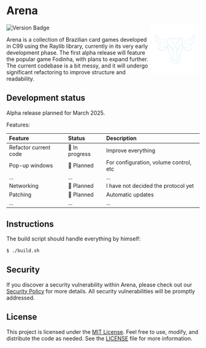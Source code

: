 # Arena

<img align="right" width="128px" src="./.media/arena.png">

![Version Badge](https://img.shields.io/badge/version-v0.0.1--prealpha-darkred)

Arena is a collection of Brazilian card games developed in C99 using the Raylib library, currently in its very early development phase. The first alpha release will feature the popular game Fodinha, with plans to expand further. The current codebase is a bit messy, and it will undergo significant refactoring to improve structure and readability.

## Development status

Alpha release planned for March 2025.

Features:

| Feature                  | Status                            | Description |
|:-------------------------|:----------------------------------|:------------|
| Refactor current code    | :black_square_button: In progress | Improve everything |
| Pop-up windows           | :white_square_button: Planned     | For configuration, volume control, etc | 
| ...                      | ...                               | ... |
| Networking               | :white_square_button: Planned     | I have not decided the protocol yet |
| Patching                 | :white_square_button: Planned     | Automatic updates |
| ...                      | ...                               | ... |

## Instructions

The build script should handle everything by himself:

```bash
$ ./build.sh
```

## Security

If you discover a security vulnerability within Arena, please check out our [Security Policy](SECURITY.md) for more details. All security vulnerabilities will be promptly addressed.

## License

This project is licensed under the [MIT License](https://opensource.org/licenses/MIT). Feel free to use, modify, and distribute the code as needed. See the [LICENSE](LICENSE) file for more information.
